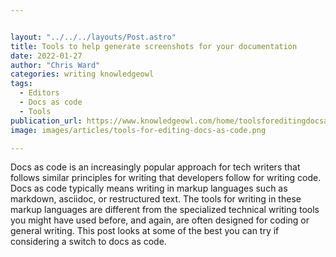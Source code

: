 ```yaml
---


layout: "../../../layouts/Post.astro"
title: Tools to help generate screenshots for your documentation
date: 2022-01-27
author: "Chris Ward"
categories: writing knowledgeowl
tags: 
  - Editors
  - Docs as code
  - Tools
publication_url: https://www.knowledgeowl.com/home/toolsforeditingdocsascode
image: images/articles/tools-for-editing-docs-as-code.png

---
```


Docs as code is an increasingly popular approach for tech writers that follows similar principles for writing that developers follow for writing code. Docs as code typically means writing in markup languages such as markdown, asciidoc, or restructured text. The tools for writing in these markup languages are different from the specialized technical writing tools you might have used before, and again, are often designed for coding or general writing. This post looks at some of the best you can try if considering a switch to docs as code.